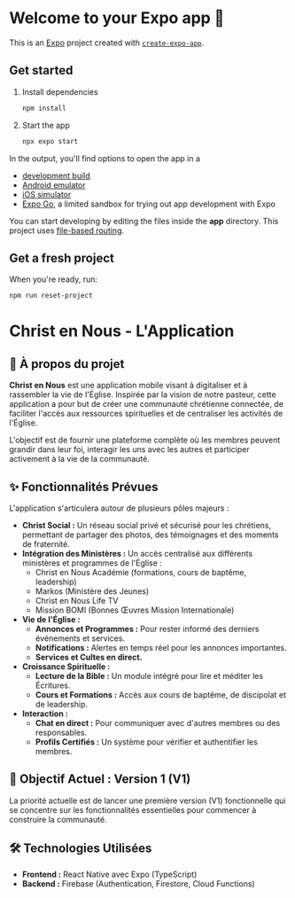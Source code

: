 # Welcome to your Expo app 👋

This is an [Expo](https://expo.dev) project created with [`create-expo-app`](https://www.npmjs.com/package/create-expo-app).

## Get started

1. Install dependencies

   ```bash
   npm install
   ```

2. Start the app

   ```bash
   npx expo start
   ```

In the output, you'll find options to open the app in a

- [development build](https://docs.expo.dev/develop/development-builds/introduction/)
- [Android emulator](https://docs.expo.dev/workflow/android-studio-emulator/)
- [iOS simulator](https://docs.expo.dev/workflow/ios-simulator/)
- [Expo Go](https://expo.dev/go), a limited sandbox for trying out app development with Expo

You can start developing by editing the files inside the **app** directory. This project uses [file-based routing](https://docs.expo.dev/router/introduction).

## Get a fresh project

When you're ready, run:

```bash
npm run reset-project
```

# Christ en Nous - L'Application

## 📖 À propos du projet

**Christ en Nous** est une application mobile visant à digitaliser et à rassembler la vie de l'Église. Inspirée par la vision de notre pasteur, cette application a pour but de créer une communauté chrétienne connectée, de faciliter l'accès aux ressources spirituelles et de centraliser les activités de l'Église.

L'objectif est de fournir une plateforme complète où les membres peuvent grandir dans leur foi, interagir les uns avec les autres et participer activement à la vie de la communauté.

## ✨ Fonctionnalités Prévues

L'application s'articulera autour de plusieurs pôles majeurs :

* **Christ Social :** Un réseau social privé et sécurisé pour les chrétiens, permettant de partager des photos, des témoignages et des moments de fraternité.
* **Intégration des Ministères :** Un accès centralisé aux différents ministères et programmes de l'Église :
    * Christ en Nous Académie (formations, cours de baptême, leadership)
    * Markos (Ministère des Jeunes)
    * Christ en Nous Life TV
    * Mission BOMI (Bonnes Œuvres Mission Internationale)
* **Vie de l'Église :**
    * **Annonces et Programmes :** Pour rester informé des derniers événements et services.
    * **Notifications :** Alertes en temps réel pour les annonces importantes.
    * **Services et Cultes en direct.**
* **Croissance Spirituelle :**
    * **Lecture de la Bible :** Un module intégré pour lire et méditer les Écritures.
    * **Cours et Formations :** Accès aux cours de baptême, de discipolat et de leadership.
* **Interaction :**
    * **Chat en direct :** Pour communiquer avec d'autres membres ou des responsables.
    * **Profils Certifiés :** Un système pour vérifier et authentifier les membres.

## 🎯 Objectif Actuel : Version 1 (V1)

La priorité actuelle est de lancer une première version (V1) fonctionnelle qui se concentre sur les fonctionnalités essentielles pour commencer à construire la communauté.

## 🛠️ Technologies Utilisées

* **Frontend :** React Native avec Expo (TypeScript)
* **Backend :** Firebase (Authentication, Firestore, Cloud Functions)